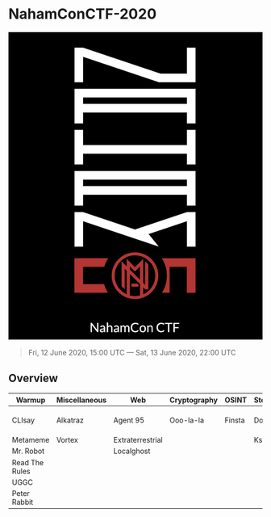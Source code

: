 # NahamConCTF-2020

<p align="center">
  <img src="logo.png">
</p>

> Fri, 12 June 2020, 15:00 UTC — Sat, 13 June 2020, 22:00 UTC

## Overview

| Warmup         | Miscellaneous | Web              | Cryptography | OSINT  | Steganography | Android  | Scripting              |
| -------------- | ------------- | ---------------- | ------------ | ------ | ------------- | -------- | ---------------------- |
| CLIsay         | Alkatraz      | Agent 95         | Ooo-la-la    | Finsta | Doh           | Candroid | Really Powerful Gnomes |
| Metameme       | Vortex        | Extraterrestrial |              |        | Ksteg         |          | Rotten                 |
| Mr. Robot      |               | Localghost       |              |        |               |          |                        |
| Read The Rules |               |                  |              |        |               |          |                        |
| UGGC           |               |                  |              |        |               |          |                        |
| Peter Rabbit   |               |                  |              |        |               |          |                        |
